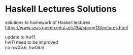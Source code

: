 # Haskell Lectures Solutions
solutions to homework of Haskell lectures https://www.seas.upenn.edu/~cis194/spring13/lectures.html  

update to hw11  
hw11 need to be improved  
no hw05.6, hw06.6  